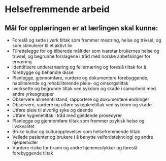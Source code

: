 # Helsefremmende arbeid
## Mål for opplæringen er at lærlingen skal kunne:
- Foreslå og sette i verk tiltak som fremmer mestring, helse og trivsel, og som stimulerer til et aktivt liv
- Tilrettelegge for og tilberede måltider som ivaretar brukernes helse og trivsel, og begrunne forslagene i tråd med norske anbefalinger for ernæring
- Identifisere underernæring og feilernæring og foreslå tiltak for å forebygge og behandle disse
- Planlegge, gjennomføre, vurdere og dokumentere forebyggende, habiliterende og rehabiliterende pleie- og omsorgstiltak
- Iverksette og begrunne tiltak ved sykdom og skade i samarbeid med andre yrkesgrupper
- Observere allmenntilstand, rapportere og dokumentere endringer
- Observere, vurdere og utføre sykepleietiltak ved sykdom og skade
- Utføre pleie til alvorlig syke og døende
- Utføre hygienetiltak i tråd med gjeldende prosedyrer
- Planlegge og gjennomføre tiltak som fremmer psykisk helse og livskvalitet
- Bruke kultur og kulturopplevelser som helsefremmende tiltak
- Veilede pasienter og brukere i å benytte velferdsteknologi og andre hjelpemidler
- Vurdere risiko for brann og andre hjemmeulykker og foreslå forebyggende tiltak